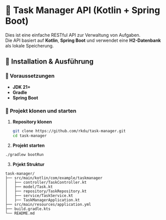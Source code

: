 # 📝 Task Manager API (Kotlin + Spring Boot)

Dies ist eine einfache RESTful API zur Verwaltung von Aufgaben.  
Die API basiert auf **Kotlin**, **Spring Boot** und verwendet eine **H2-Datenbank** als lokale Speicherung.

## 🚀 Installation & Ausführung

### 📌 Voraussetzungen
- **JDK 21+**
- **Gradle**
- **Spring Boot**

### 🔧 **Projekt klonen und starten**
1. **Repository klonen**
   ```bash
   git clone https://github.com/rkdu/task-manager.git
   cd task-manager
   ```
   
2. **Projekt starten**

```bash
./gradlew bootRun
```

3. **Prjekt Struktur**

```
task-manager/
├── src/main/kotlin/com/example/taskmanager
│   ├── controller/TaskController.kt
│   ├── model/Task.kt
│   ├── repository/TaskRepository.kt
│   ├── service/TaskService.kt
│   ├── TaskManagerApplication.kt
├── src/main/resources/application.yml
├── build.gradle.kts
└── README.md
```